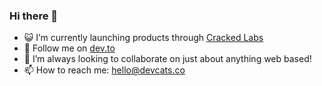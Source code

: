 ### Hi there 👋

- 😺 I’m currently launching products through [Cracked Labs](https://crack.dev)
- 🌱 Follow me on [dev.to](https://dev.to/njlawz)
- 👯 I’m always looking to collaborate on just about anything web based!
- 📫 How to reach me: hello@devcats.co

<!--
**neolawz/neolawz** is a ✨ _special_ ✨ repository because its `README.md` (this file) appears on your GitHub profile.
-->
